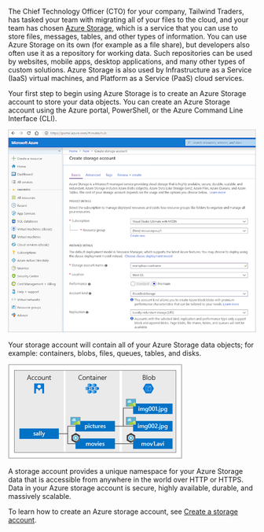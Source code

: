 The Chief Technology Officer (CTO) for your company, Tailwind Traders, has tasked your team with migrating all of your files to the cloud, and your team has chosen [Azure Storage](https://azure.microsoft.com/product-categories/storage?azure-portal=true), which is a service that you can use to store files, messages, tables, and other types of information. You can use Azure Storage on its own (for example as a file share), but developers also often use it as a repository for working data. Such repositories can be used by websites, mobile apps, desktop applications, and many other types of custom solutions. Azure Storage is also used by Infrastructure as a Service (IaaS) virtual machines, and Platform as a Service (PaaS) cloud services.

Your first step to begin using Azure Storage is to create an Azure Storage account to store your data objects. You can create an Azure Storage account using the Azure portal, PowerShell, or the Azure Command Line Interface (CLI).

[![Screenshot of creating a storage account.](../media/create-storage-account.png)](../media/create-storage-account-expanded.png#lightbox)

Your storage account will contain all of your Azure Storage data objects; for example: containers, blobs, files, queues, tables, and disks.

![Hierarchy of a storage account.](../media/account-container-blob.png)

A storage account provides a unique namespace for your Azure Storage data that is accessible from anywhere in the world over HTTP or HTTPS. Data in your Azure storage account is secure, highly available, durable, and massively scalable.

To learn how to create an Azure storage account, see [Create a storage account](https://docs.microsoft.com/azure/storage/common/storage-account-create?azure-portal=true).
